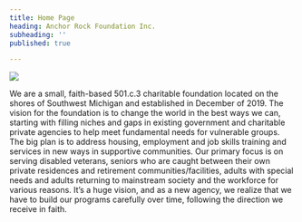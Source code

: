```yaml
---
title: Home Page
heading: Anchor Rock Foundation Inc.
subheading: ''
published: true

---
```

![](/assets/static/logo.png)

We are a small, faith-based 501.c.3 charitable foundation located on the shores of Southwest Michigan and established in
December of 2019. The vision for the foundation is to change the world in the best ways we can, starting with filling
niches and gaps in existing government and charitable private agencies to help meet fundamental needs for vulnerable
groups. The big plan is to address housing, employment and job skills training and services in new ways in supportive
communities. Our primary focus is on serving disabled veterans, seniors who are caught between their own private
residences and retirement communities/facilities, adults with special needs and adults returning to mainstream society
and the workforce for various reasons. It’s a huge vision, and as a new agency, we realize that we have to build our
programs carefully over time, following the direction we receive in faith.